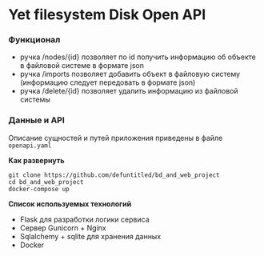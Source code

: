 # Yet filesystem Disk Open API

### Функционал

- ручка /nodes/{id} позволяет по id получить информацию об объекте в файловой системе в формате json
- ручка /imports позволяет добавить объект в файловую систему (информацию следует передовать в формате json)
- ручка /delete/{id} позволяет удалить информацию из файловой системы

### Данные и API
Описание сущностей и путей приложения приведены в файле ```openapi.yaml```


**Как развернуть**

	git clone https://github.com/defuntitled/bd_and_web_project
	cd bd_and_web_project 
	docker-compose up

**Список используемых технологий**
- Flask для разработки логики сервиса
- Сервер Gunicorn + Nginx
- Sqlalchemy + sqlite для хранения данных
- Docker
